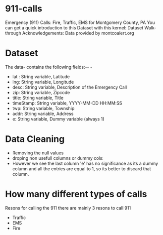 # 911-calls

Emergency (911) Calls: Fire, Traffic, EMS for Montgomery County, PA
You can get a quick introduction to this Dataset with this kernel: Dataset Walk-through
Acknowledgements: Data provided by montcoalert.org

# Dataset
The data- contains the following fields:-- -

* lat : String variable, Latitude
* lng: String variable, Longitude
* desc: String variable, Description of the Emergency Call
* zip: String variable, Zipcode
* title: String variable, Title
* timeStamp: String variable, YYYY-MM-DD HH:MM:SS
* twp: String variable, Township
* addr: String variable, Address
* e: String variable, Dummy variable (always 1)

# Data Cleaning 
* Removing the null values
* droping non usefull columns or dummy cols:
* However we see the last column 'e' has no significance as its a dummy column and all the entries are equal to 1, so its better to discard that column.

# How many different types of calls
Resons for calling the 911 there are mainly 3 resons to call 911 
* Traffic
* EMS
* Fire 
